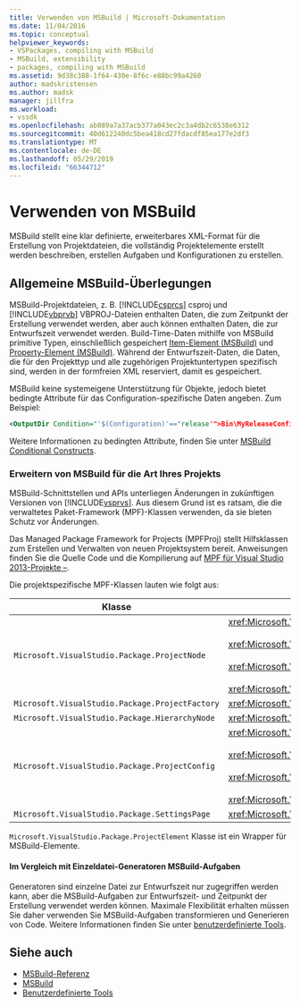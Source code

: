 ```yaml
---
title: Verwenden von MSBuild | Microsoft-Dokumentation
ms.date: 11/04/2016
ms.topic: conceptual
helpviewer_keywords:
- VSPackages, compiling with MSBuild
- MSBuild, extensibility
- packages, compiling with MSBuild
ms.assetid: 9d38c388-1f64-430e-8f6c-e88bc99a4260
author: madskristensen
ms.author: madsk
manager: jillfra
ms.workload:
- vssdk
ms.openlocfilehash: ab089a7a37acb377a043ec2c3a4db2c6538e6312
ms.sourcegitcommit: 40d612240dc5bea418cd27fdacdf85ea177e2df3
ms.translationtype: MT
ms.contentlocale: de-DE
ms.lasthandoff: 05/29/2019
ms.locfileid: "66344712"
---
```

# <a name="using-msbuild"></a>Verwenden von MSBuild
MSBuild stellt eine klar definierte, erweiterbares XML-Format für die Erstellung von Projektdateien, die vollständig Projektelemente erstellt werden beschreiben, erstellen Aufgaben und Konfigurationen zu erstellen.

## <a name="general-msbuild-considerations"></a>Allgemeine MSBuild-Überlegungen
 MSBuild-Projektdateien, z. B. [!INCLUDE[csprcs](../../data-tools/includes/csprcs_md.md)] csproj und [!INCLUDE[vbprvb](../../code-quality/includes/vbprvb_md.md)] VBPROJ-Dateien enthalten Daten, die zum Zeitpunkt der Erstellung verwendet werden, aber auch können enthalten Daten, die zur Entwurfszeit verwendet werden. Build-Time-Daten mithilfe von MSBuild primitive Typen, einschließlich gespeichert [Item-Element (MSBuild)](../../msbuild/item-element-msbuild.md) und [Property-Element (MSBuild)](../../msbuild/property-element-msbuild.md). Während der Entwurfszeit-Daten, die Daten, die für den Projekttyp und alle zugehörigen Projektuntertypen spezifisch sind, werden in der formfreien XML reserviert, damit es gespeichert.

 MSBuild keine systemeigene Unterstützung für Objekte, jedoch bietet bedingte Attribute für das Configuration-spezifische Daten angeben. Zum Beispiel:

```xml
<OutputDir Condition="'$(Configuration)'=="release'">Bin\MyReleaseConfig</OutputDir>
```

 Weitere Informationen zu bedingten Attribute, finden Sie unter [MSBuild Conditional Constructs](../../msbuild/msbuild-conditional-constructs.md).

### <a name="extending-msbuild-for-your-project-type"></a>Erweitern von MSBuild für die Art Ihres Projekts
 MSBuild-Schnittstellen und APIs unterliegen Änderungen in zukünftigen Versionen von [!INCLUDE[vsprvs](../../code-quality/includes/vsprvs_md.md)]. Aus diesem Grund ist es ratsam, die die verwaltetes Paket-Framework (MPF)-Klassen verwenden, da sie bieten Schutz vor Änderungen.

 Das Managed Package Framework for Projects (MPFProj) stellt Hilfsklassen zum Erstellen und Verwalten von neuen Projektsystem bereit. Anweisungen finden Sie die Quelle Code und die Kompilierung auf [MPF für Visual Studio 2013-Projekte –](https://github.com/tunnelvisionlabs/MPFProj10).

 Die projektspezifische MPF-Klassen lauten wie folgt aus:

|Klasse|Implementierung|
|-----------|--------------------|
|`Microsoft.VisualStudio.Package.ProjectNode`|<xref:Microsoft.VisualStudio.Shell.Interop.IVsProject3><br /><br /> <xref:Microsoft.VisualStudio.Shell.Interop.IVsCfgProvider2><br /><br /> <xref:Microsoft.VisualStudio.Shell.Interop.IPersistFileFormat><br /><br /> <xref:Microsoft.VisualStudio.Shell.Interop.IVsSolutionEvents>|
|`Microsoft.VisualStudio.Package.ProjectFactory`|<xref:Microsoft.VisualStudio.Shell.Interop.IVsProjectFactory>|
|`Microsoft.VisualStudio.Package.HierarchyNode`|<xref:Microsoft.VisualStudio.Shell.Interop.IVsHierarchy>|
|`Microsoft.VisualStudio.Package.ProjectConfig`|<xref:Microsoft.VisualStudio.Shell.Interop.IVsCfg><br /><br /> <xref:Microsoft.VisualStudio.Shell.Interop.IVsProjectCfg><br /><br /> <xref:Microsoft.VisualStudio.Shell.Interop.IVsBuildableProjectCfg><br /><br /> <xref:Microsoft.VisualStudio.Shell.Interop.IVsDebuggableProjectCfg>|
|`Microsoft.VisualStudio.Package.SettingsPage`|<xref:Microsoft.VisualStudio.OLE.Interop.IPropertyPageSite>|

 `Microsoft.VisualStudio.Package.ProjectElement` Klasse ist ein Wrapper für MSBuild-Elemente.

#### <a name="single-file-generators-vs-msbuild-tasks"></a>Im Vergleich mit Einzeldatei-Generatoren MSBuild-Aufgaben
 Generatoren sind einzelne Datei zur Entwurfszeit nur zugegriffen werden kann, aber die MSBuild-Aufgaben zur Entwurfszeit- und Zeitpunkt der Erstellung verwendet werden können. Maximale Flexibilität erhalten müssen Sie daher verwenden Sie MSBuild-Aufgaben transformieren und Generieren von Code. Weitere Informationen finden Sie unter [benutzerdefinierte Tools](../../extensibility/internals/custom-tools.md).

## <a name="see-also"></a>Siehe auch
- [MSBuild-Referenz](../../msbuild/msbuild-reference.md)
- [MSBuild](../../msbuild/msbuild.md)
- [Benutzerdefinierte Tools](../../extensibility/internals/custom-tools.md)